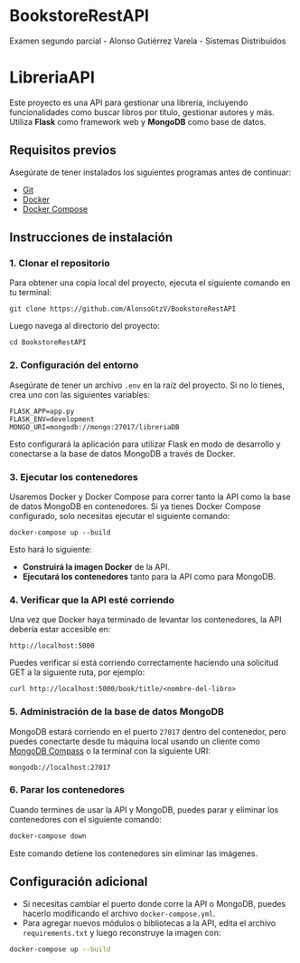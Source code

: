 # BookstoreRestAPI
Examen segundo parcial - Alonso Gutiérrez Varela - Sistemas Distribuidos


# LibreriaAPI

Este proyecto es una API para gestionar una librería, incluyendo funcionalidades como buscar libros por título, gestionar autores y más. Utiliza **Flask** como framework web y **MongoDB** como base de datos.

## Requisitos previos

Asegúrate de tener instalados los siguientes programas antes de continuar:

- [Git](https://git-scm.com/)
- [Docker](https://www.docker.com/)
- [Docker Compose](https://docs.docker.com/compose/)

## Instrucciones de instalación

### 1. Clonar el repositorio

Para obtener una copia local del proyecto, ejecuta el siguiente comando en tu terminal:

```
git clone https://github.com/AlonsoGtzV/BookstoreRestAPI
```

Luego navega al directorio del proyecto:

```
cd BookstoreRestAPI
```

### 2. Configuración del entorno

Asegúrate de tener un archivo `.env` en la raíz del proyecto. Si no lo tienes, crea uno con las siguientes variables:

```
FLASK_APP=app.py
FLASK_ENV=development
MONGO_URI=mongodb://mongo:27017/libreriaDB
```

Esto configurará la aplicación para utilizar Flask en modo de desarrollo y conectarse a la base de datos MongoDB a través de Docker.

### 3. Ejecutar los contenedores

Usaremos Docker y Docker Compose para correr tanto la API como la base de datos MongoDB en contenedores. Si ya tienes Docker Compose configurado, solo necesitas ejecutar el siguiente comando:

```
docker-compose up --build
```

Esto hará lo siguiente:
- **Construirá la imagen Docker** de la API.
- **Ejecutará los contenedores** tanto para la API como para MongoDB.

### 4. Verificar que la API esté corriendo

Una vez que Docker haya terminado de levantar los contenedores, la API debería estar accesible en:

```
http://localhost:5000
```

Puedes verificar si está corriendo correctamente haciendo una solicitud GET a la siguiente ruta, por ejemplo:

```
curl http://localhost:5000/book/title/<nombre-del-libro>
```

### 5. Administración de la base de datos MongoDB

MongoDB estará corriendo en el puerto `27017` dentro del contenedor, pero puedes conectarte desde tu máquina local usando un cliente como [MongoDB Compass](https://www.mongodb.com/products/compass) o la terminal con la siguiente URI:

```
mongodb://localhost:27017
```

### 6. Parar los contenedores

Cuando termines de usar la API y MongoDB, puedes parar y eliminar los contenedores con el siguiente comando:

```bash
docker-compose down
```

Este comando detiene los contenedores sin eliminar las imágenes.

## Configuración adicional

- Si necesitas cambiar el puerto donde corre la API o MongoDB, puedes hacerlo modificando el archivo `docker-compose.yml`.
- Para agregar nuevos módulos o bibliotecas a la API, edita el archivo `requirements.txt` y luego reconstruye la imagen con:

```bash
docker-compose up --build
```
